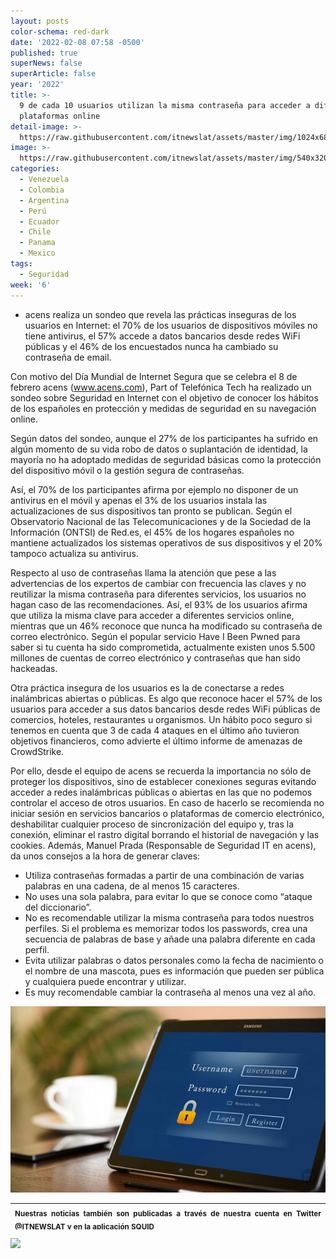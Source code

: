 ```yaml
---
layout: posts
color-schema: red-dark
date: '2022-02-08 07:58 -0500'
published: true
superNews: false
superArticle: false
year: '2022'
title: >-
  9 de cada 10 usuarios utilizan la misma contraseña para acceder a diferentes
  plataformas online 
detail-image: >-
  https://raw.githubusercontent.com/itnewslat/assets/master/img/1024x680/Clave-de-acceso-g.jpg
image: >-
  https://raw.githubusercontent.com/itnewslat/assets/master/img/540x320/Clave-de-acceso-p.jpg
categories:
  - Venezuela
  - Colombia
  - Argentina
  - Perú
  - Ecuador
  - Chile
  - Panama
  - Mexico
tags:
  - Seguridad
week: '6'
---
```

- acens realiza un sondeo que revela las prácticas inseguras de los usuarios en Internet: el 70% de los usuarios de dispositivos móviles no tiene antivirus, el 57% accede a datos bancarios desde redes WiFi públicas y el 46% de los encuestados nunca ha cambiado su contraseña de email.

Con motivo del Día Mundial de Internet Segura que se celebra el 8 de febrero acens (www.acens.com), Part of Telefónica Tech ha realizado un sondeo sobre Seguridad en Internet con el objetivo de conocer los hábitos de los españoles en protección y medidas de seguridad en su navegación online. 

Según datos del sondeo, aunque el 27% de los participantes ha sufrido en algún momento de su vida robo de datos o suplantación de identidad, la mayoría no ha adoptado medidas de seguridad básicas como la protección del dispositivo móvil o la gestión segura de contraseñas. 

Así, el 70% de los participantes afirma por ejemplo no disponer de un antivirus en el móvil y apenas el 3% de los usuarios instala las actualizaciones de sus dispositivos tan pronto se publican. Según el Observatorio Nacional de las Telecomunicaciones y de la Sociedad de la Información (ONTSI) de Red.es, el 45% de los hogares españoles no mantiene actualizados los sistemas operativos de sus dispositivos y el 20% tampoco actualiza su antivirus. 

Respecto al uso de contraseñas llama la atención que pese a las advertencias de los expertos de cambiar con frecuencia las claves y no reutilizar la misma contraseña para diferentes servicios, los usuarios no hagan caso de las recomendaciones. Así, el 93% de los usuarios afirma que utiliza la misma clave para acceder a diferentes servicios online, mientras que un 46% reconoce que nunca ha modificado su contraseña de correo electrónico. Según el popular servicio Have I Been Pwned para saber si tu cuenta ha sido comprometida, actualmente existen unos 5.500 millones de cuentas de correo electrónico y contraseñas que han sido hackeadas.

Otra práctica insegura de los usuarios es la de conectarse a redes inalámbricas abiertas o públicas. Es algo que reconoce hacer el 57% de los usuarios para acceder a sus datos bancarios desde redes WiFi públicas de comercios, hoteles, restaurantes u organismos. Un hábito poco seguro si tenemos en cuenta que 3 de cada 4 ataques en el último año tuvieron objetivos financieros, como advierte el último informe de amenazas de CrowdStrike.

Por ello, desde el equipo de acens se recuerda la importancia no sólo de proteger los dispositivos, sino de establecer conexiones seguras evitando acceder a redes inalámbricas públicas o abiertas en las que no podemos controlar el acceso de otros usuarios. En caso de hacerlo se recomienda no iniciar sesión en servicios bancarios o plataformas de comercio electrónico, deshabilitar cualquier proceso de sincronización del equipo y, tras la conexión, eliminar el rastro digital borrando el historial de navegación y las cookies. 
Además, Manuel Prada (Responsable de Seguridad IT en acens), da unos consejos a la hora de generar claves:

- Utiliza contraseñas formadas a partir de una combinación de varias palabras en una cadena, de al menos 15 caracteres.
- No uses una sola palabra, para evitar lo que se conoce como “ataque del diccionario”.
- No es recomendable utilizar la misma contraseña para todos nuestros perfiles. Si el problema es memorizar todos los passwords, crea una secuencia de palabras de base y añade una palabra diferente en cada perfil.
- Evita utilizar palabras o datos personales como la fecha de nacimiento o el nombre de una mascota, pues es información que pueden ser pública y cualquiera puede encontrar y utilizar.
- Es muy recomendable cambiar la contraseña al menos una vez al año.

![](https://raw.githubusercontent.com/itnewslat/assets/master/img/540x320/Clave-de-acceso-p.jpg)


<table style="height: 42px;" width="569">
<tbody>
<tr>
<td style="text-align: justify;"><sub><strong>Nuestras noticias también son publicadas a través de nuestra cuenta en Twitter <a href="https://twitter.com/itnewslat?lang=es">@ITNEWSLAT</a> y en la aplicación <a href="https://squidapp.co/en/">SQUID</a></strong></sub></td>
</tr>
</tbody>
</table>

<img src="https://tracker.metricool.com/c3po.jpg?hash=56f88a41e39ab42c063cc51676587a04"/>